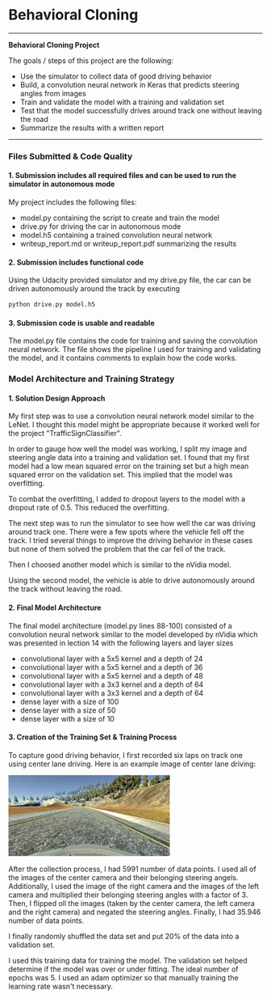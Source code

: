 # **Behavioral Cloning**

---

**Behavioral Cloning Project**

The goals / steps of this project are the following:
* Use the simulator to collect data of good driving behavior
* Build, a convolution neural network in Keras that predicts steering angles from images
* Train and validate the model with a training and validation set
* Test that the model successfully drives around track one without leaving the road
* Summarize the results with a written report


[//]: # (Image References)

[image1]: ./examples/placeholder.png "Model Visualization"
[image2]: ./examples/placeholder.png "Grayscaling"
[image3]: ./examples/placeholder_small.png "Recovery Image"
[image4]: ./examples/placeholder_small.png "Recovery Image"
[image5]: ./examples/placeholder_small.png "Recovery Image"
[image6]: ./examples/placeholder_small.png "Normal Image"
[image7]: ./examples/placeholder_small.png "Flipped Image"

---
### Files Submitted & Code Quality

#### 1. Submission includes all required files and can be used to run the simulator in autonomous mode

My project includes the following files:
* model.py containing the script to create and train the model
* drive.py for driving the car in autonomous mode
* model.h5 containing a trained convolution neural network
* writeup_report.md or writeup_report.pdf summarizing the results

#### 2. Submission includes functional code
Using the Udacity provided simulator and my drive.py file, the car can be driven autonomously around the track by executing
```sh
python drive.py model.h5
```

#### 3. Submission code is usable and readable

The model.py file contains the code for training and saving the convolution neural network. The file shows the pipeline I used for training and validating the model, and it contains comments to explain how the code works.

### Model Architecture and Training Strategy

#### 1. Solution Design Approach

My first step was to use a convolution neural network model similar to the LeNet. I thought this model might be appropriate because it worked well for the project "TrafficSignClassifier".

In order to gauge how well the model was working, I split my image and steering angle data into a training and validation set. I found that my first model had a low mean squared error on the training set but a high mean squared error on the validation set. This implied that the model was overfitting.

To combat the overfitting, I added to dropout layers to the model with a dropout rate of 0.5. This reduced the overfitting.

The next step was to run the simulator to see how well the car was driving around track one. There were a few spots where the vehicle fell off the track. I tried several things to improve the driving behavior in these cases but none of them solved the problem that the car fell of the track.

Then I choosed another model which is similar to the nVidia model.

Using the second model, the vehicle is able to drive autonomously around the track without leaving the road.

#### 2. Final Model Architecture

The final model architecture (model.py lines 88-100) consisted of a convolution neural network similar to the model  developed by nVidia which was presented in lection 14 with the following layers and layer sizes
- convolutional layer with a 5x5 kernel and a depth of 24
- convolutional layer with a 5x5 kernel and a depth of 36
- convolutional layer with a 5x5 kernel and a depth of 48
- convolutional layer with a 3x3 kernel and a depth of 64
- convolutional layer with a 3x3 kernel and a depth of 64
- dense layer with a size of 100
- dense layer with a size of 50
- dense layer with a size of 10

#### 3. Creation of the Training Set & Training Process

To capture good driving behavior, I first recorded six laps on track one using center lane driving. Here is an example image of center lane driving:

![center-lane-driving](center-lane-driving.jpg)

After the collection process, I had 5991 number of data points.
I used all of the images of the center camera and their belonging steering angels.
Additionally, I used the image of the right camera and the images of the left camera and multiplied their belonging steering angles with a factor of 3.
Then, I flipped oll the images (taken by the center camera, the left camera and the right camera) and negated the steering angles.
Finally, I had 35.946 number of data points.

I finally randomly shuffled the data set and put 20% of the data into a validation set.

I used this training data for training the model. The validation set helped determine if the model was over or under fitting. The ideal number of epochs was 5. I used an adam optimizer so that manually training the learning rate wasn't necessary.
